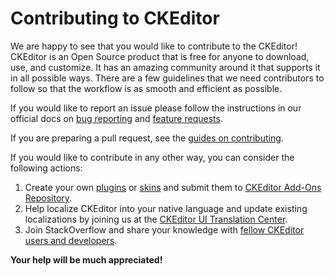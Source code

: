 # Contributing to CKEditor

We are happy to see that you would like to contribute to the CKEditor! CKEditor is an Open Source product that is free for 
anyone to download, use, and customize. It has an amazing community around it that supports it in all possible ways.
There are a few guidelines that we need contributors to follow so that the workflow is as smooth and efficient as possible.

If you would like to report an issue please follow the instructions in our official docs on
[bug reporting](http://docs.ckeditor.com/#!/guide/dev_issues_readme) and
[feature requests](http://docs.ckeditor.com/#!/guide/dev_feature_requests_readme).

If you are preparing a pull request, see the [guides on contributing](http://docs.ckeditor.com/#!/guide/dev_contributing_code).

If you would like to contribute in any other way, you can consider the following actions:

1. Create your own [plugins](http://docs.ckeditor.com/#!/guide/plugin_sdk_sample) or [skins](http://docs.ckeditor.com/#!/guide/skin_sdk_intro)
and submit them to [CKEditor Add-Ons Repository](http://ckeditor.com/addons/plugins).
2. Help localize CKEditor into your native language and update existing localizations by joining us at the
[CKEditor UI Translation Center](https://www.transifex.com/ckeditor/ckeditor/).
3. Join StackOverflow and share your knowledge with [fellow CKEditor users and developers](http://stackoverflow.com/questions/tagged/ckeditor).

**Your help will be much appreciated!**
